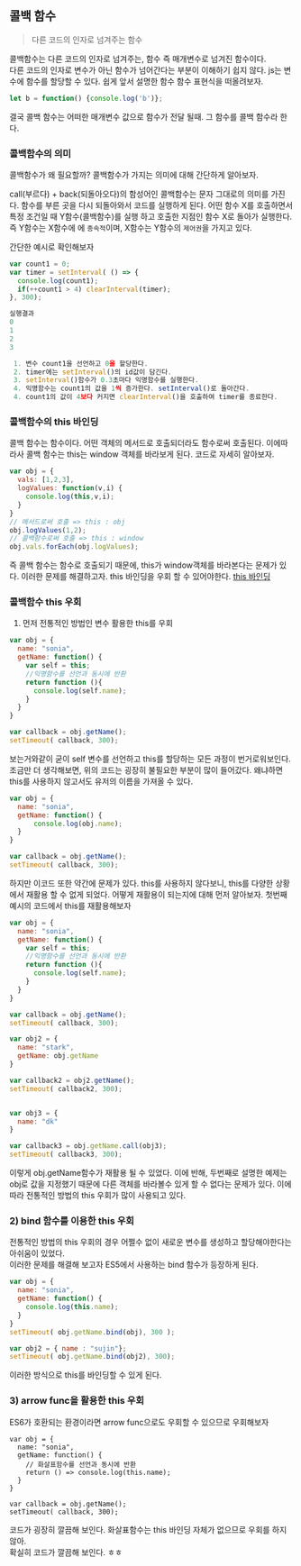 ## 콜백 함수

> 다른 코드의 인자로 넘겨주는 함수

콜백함수는 다른 코드의 인자로 넘겨주는, 함수 즉 매개변수로 넘겨진 함수이다.  
다른 코드의 인자로 변수가 아닌 함수가 넘어간다는 부분이 이해하기 쉽지 않다. 
js는 변수에 함수를 할당할 수 있다. 쉽게 앞서 설명한 함수 함수 표현식을 떠올려보자. 

```javascript
let b = function() {console.log('b')};
```

결국 콜백 함수는 어떠한 매개변수 값으로 함수가 전달 될때. 그 함수를 콜백 함수라 한다. 


### 콜백함수의 의미

콜백함수가 왜 필요할까? 콜백함수가 가지는 의미에 대해 간단하게 알아보자. 

call(부르다) + back(되돌아오다)의 함성어인 콜백함수는 문자 그대로의 의미를 가진다. 
함수를 부른 곳을 다시 되돌아와서 코드를 실행하게 된다. 어떤 함수 X를 호출하면서 특정 조건일 때 
Y함수(콜백함수)를 실행 하고 호출한 지점인 함수 X로 돌아가 실행한다. 즉 Y함수는 X함수에 에 `종속적`이며, 
X함수는 Y함수의 `제어권`을 가지고 있다.  

간단한 예시로 확인해보자 

```javascript
var count1 = 0;
var timer = setInterval( () => {
  console.log(count1);
  if(++count1 > 4) clearInterval(timer);
}, 300);

실행결과 
0
1
2
3

 1. 변수 count1을 선언하고 0을 할당한다. 
 2. timer에는 setInterval()의 id값이 담긴다. 
 3. setInterval()함수가 0.3초마다 익명함수를 실행한다.  
 4. 익명함수는 count1의 값을 1씩 증가한다. setInterval()로 돌아간다.  
 4. count1의 값이 4보다 커지면 clearInterval()을 호출하여 timer를 종료한다.  
```
### 콜백함수의 this 바인딩

콜백 함수는 함수이다. 어떤 객체의 메서드로 호출되더라도 함수로써 호출된다. 
이에따라사 콜백 함수는 this는 window 객체를 바라보게 된다. 코드로 자세히 알아보자.  

```javascript
var obj = {
  vals: [1,2,3],
  logValues: function(v,i) {
    console.log(this,v,i);
  }
}
// 메서드로써 호출 => this : obj 
obj.logValues(1,2); 
// 콜백함수로써 호출 => this : window
obj.vals.forEach(obj.logValues);
```

즉 콜백 함수는 함수로 호출되기 때문에, this가 window객체를 바라본다는 문제가 있다.
이러한 문제를 해결하고자. this 바인딩을 우회 할 수 있어야한다. [this 바인딩](https://github.com/ckdtjs505/jsCoreStudy/blob/master/this.md)

### 콜백함수 this 우회 

1. 먼저 전통적인 방법인 변수 활용한 this를 우회

```javascript
var obj = {
  name: "sonia",
  getName: function() {
    var self = this;
    //익명함수를 선언과 동시에 반환 
    return function (){
      console.log(self.name);
    }
  }
}

var callback = obj.getName();
setTimeout( callback, 300);
```
보는거와같이 굳이 self 변수를 선언하고 this를 할당하는 모든 과정이 번거로워보인다. 
조금만 더 생각해보면, 위의 코드는 굉장히 불필요한 부분이 많이 들어갔다. 
왜냐하면 this를 사용하지 않고서도 유저의 이름을 가져올 수 있다.  

```javascript
var obj = {
  name: "sonia",
  getName: function() {
      console.log(obj.name);
  }
}

var callback = obj.getName();
setTimeout( callback, 300);
```
하지만 이코드 또한 약간에 문제가 있다. this를 사용하지 않다보니, this를 다양한 상황에서 재활용 할 수 없게 되었다.
어떻게 재활용이 되는지에 대해 먼저 알아보자. 첫번째 예시의 코드에서 this를 재활용해보자 

```javascript
var obj = {
  name: "sonia",
  getName: function() {
    var self = this;
    //익명함수를 선언과 동시에 반환 
    return function (){
      console.log(self.name);
    }
  }
}

var callback = obj.getName();
setTimeout( callback, 300);

var obj2 = {
  name: "stark",
  getName: obj.getName
}

var callback2 = obj2.getName();
setTimeout( callback2, 300);


var obj3 = {
  name: "dk"
}

var callback3 = obj.getName.call(obj3);
setTimeout( callback3, 300);
```

이렇게 obj.getName함수가 재활용 될 수 있었다. 이에 반해, 두번째로 설명한 예제는 obj로 값을 지정했기 때문에
다른 객체를 바라볼수 있게 할 수 없다는 문제가 있다. 이에따라 전통적인 방법의 this 우회가 많이 사용되고 있다.

### 2) bind 함수를 이용한 this 우회 

전통적인 방법의 this 우회의 경우 어쩔수 없이 새로운 변수를 생성하고 할당해야한다는 아쉬움이 있었다.  
이러한 문제를 해결해 보고자 ES5에서 사용하는 bind 함수가 등장하게 된다.  

```javascript
var obj = {
  name: "sonia",
  getName: function() {
    console.log(this.name);      
  }
}
setTimeout( obj.getName.bind(obj), 300 );

var obj2 = { name : "sujin"};
setTimeout( obj.getName.bind(obj2), 300);
```

이러한 방식으로 this를 바인딩할 수 있게 된다.  

### 3) arrow func을 활용한 this 우회 

ES6가 호환되는 환경이라면 arrow func으로도 우회할 수 있으므로 우회해보자  

```javascirpt
var obj = {
  name: "sonia",
  getName: function() {
    // 화살표함수를 선언과 동시에 반환 
    return () => console.log(this.name);      
  }
}

var callback = obj.getName();
setTimeout( callback, 300);
```
코드가 굉장히 깔끔해 보인다. 화살표함수는 this 바인딩 자체가 없으므로 우회를 하지 않아.  
확실히 코드가 깔끔해 보인다. ㅎㅎ 
